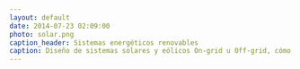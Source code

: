 ```yaml
---
layout: default
date: 2014-07-23 02:09:00
photo: solar.png
caption_header: Sistemas energéticos renovables
caption: Diseño de sistemas solares y eólicos On-grid u Off-grid, cómo una alternativa eficiente de las generadoras eléctricas convencionales.
---
```


